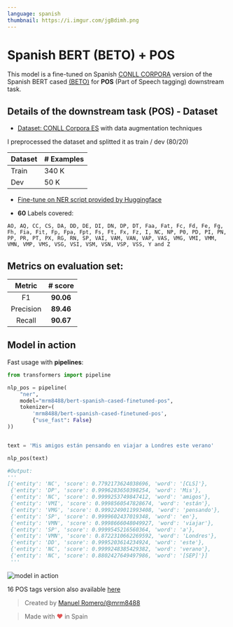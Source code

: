 ```yaml
---
language: spanish
thumbnail: https://i.imgur.com/jgBdimh.png
---
```


# Spanish BERT (BETO) + POS

This model is a fine-tuned on Spanish [CONLL CORPORA](https://www.kaggle.com/nltkdata/conll-corpora) version of the Spanish BERT cased [(BETO)](https://github.com/dccuchile/beto) for **POS** (Part of Speech tagging) downstream task.

## Details of the downstream task (POS) - Dataset

- [Dataset:  CONLL Corpora ES](https://www.kaggle.com/nltkdata/conll-corpora) with data augmentation techniques

I preprocessed the dataset and splitted it as train / dev (80/20)

| Dataset                | # Examples |
| ---------------------- | ----- |
| Train                  | 340 K |
| Dev                    | 50 K |


- [Fine-tune on NER script provided by Huggingface](https://github.com/huggingface/transformers/blob/master/examples/token-classification/run_ner.py)

- **60** Labels covered:

```
AO, AQ, CC, CS, DA, DD, DE, DI, DN, DP, DT, Faa, Fat, Fc, Fd, Fe, Fg, Fh, Fia, Fit, Fp, Fpa, Fpt, Fs, Ft, Fx, Fz, I, NC, NP, P0, PD, PI, PN, PP, PR, PT, PX, RG, RN, SP, VAI, VAM, VAN, VAP, VAS, VMG, VMI, VMM, VMN, VMP, VMS, VSG, VSI, VSM, VSN, VSP, VSS, Y and Z
```


## Metrics on evaluation set:

|                                                      Metric                                                       |  # score  |
| :------------------------------------------------------------------------------------: | :-------: |
| F1                                       | **90.06**  
| Precision                                | **89.46** | 
| Recall                                   | **90.67** |                                    

## Model in action

Fast usage with **pipelines**:

```python
from transformers import pipeline

nlp_pos = pipeline(
    "ner",
    model="mrm8488/bert-spanish-cased-finetuned-pos",
    tokenizer=(
        'mrm8488/bert-spanish-cased-finetuned-pos',  
        {"use_fast": False}
))


text = 'Mis amigos están pensando en viajar a Londres este verano'

nlp_pos(text)

#Output:
'''
[{'entity': 'NC', 'score': 0.7792173624038696, 'word': '[CLS]'},
 {'entity': 'DP', 'score': 0.9996283650398254, 'word': 'Mis'},
 {'entity': 'NC', 'score': 0.9999253749847412, 'word': 'amigos'},
 {'entity': 'VMI', 'score': 0.9998560547828674, 'word': 'están'},
 {'entity': 'VMG', 'score': 0.9992249011993408, 'word': 'pensando'},
 {'entity': 'SP', 'score': 0.9999602437019348, 'word': 'en'},
 {'entity': 'VMN', 'score': 0.9998666048049927, 'word': 'viajar'},
 {'entity': 'SP', 'score': 0.9999545216560364, 'word': 'a'},
 {'entity': 'VMN', 'score': 0.8722310662269592, 'word': 'Londres'},
 {'entity': 'DD', 'score': 0.9995203614234924, 'word': 'este'},
 {'entity': 'NC', 'score': 0.9999248385429382, 'word': 'verano'},
 {'entity': 'NC', 'score': 0.8802427649497986, 'word': '[SEP]'}]
 '''
```
![model in action](https://media.giphy.com/media/jVC9m1cNrdIWuAAtjy/giphy.gif)

16 POS tags version also available [here](https://huggingface.co/mrm8488/bert-spanish-cased-finetuned-pos-16-tags)


> Created by [Manuel Romero/@mrm8488](https://twitter.com/mrm8488)

> Made with <span style="color: #e25555;">&hearts;</span> in Spain
